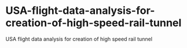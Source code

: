 # USA-flight-data-analysis-for-creation-of-high-speed-rail-tunnel
USA flight data analysis for creation of high speed rail tunnel

